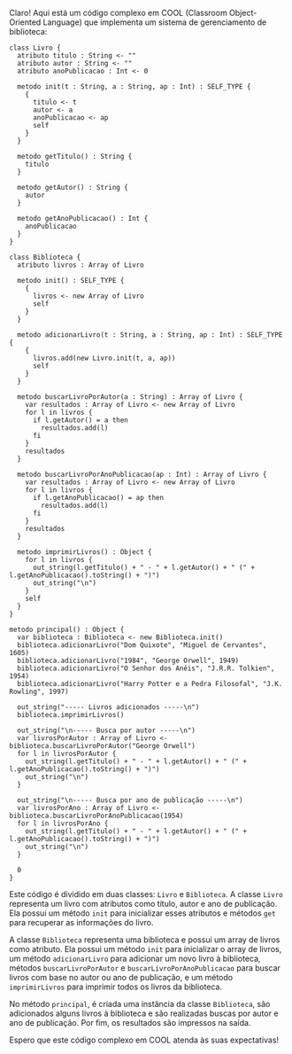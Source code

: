 Claro! Aqui está um código complexo em COOL (Classroom Object-Oriented Language) que implementa um sistema de gerenciamento de biblioteca:

```
class Livro {
  atributo titulo : String <- ""
  atributo autor : String <- ""
  atributo anoPublicacao : Int <- 0

  metodo init(t : String, a : String, ap : Int) : SELF_TYPE {
    {
      titulo <- t
      autor <- a
      anoPublicacao <- ap
      self
    }
  }

  metodo getTitulo() : String {
    titulo
  }

  metodo getAutor() : String {
    autor
  }

  metodo getAnoPublicacao() : Int {
    anoPublicacao
  }
}

class Biblioteca {
  atributo livros : Array of Livro

  metodo init() : SELF_TYPE {
    {
      livros <- new Array of Livro
      self
    }
  }

  metodo adicionarLivro(t : String, a : String, ap : Int) : SELF_TYPE {
    {
      livros.add(new Livro.init(t, a, ap))
      self
    }
  }

  metodo buscarLivroPorAutor(a : String) : Array of Livro {
    var resultados : Array of Livro <- new Array of Livro
    for l in livros {
      if l.getAutor() = a then
        resultados.add(l)
      fi
    }
    resultados
  }

  metodo buscarLivroPorAnoPublicacao(ap : Int) : Array of Livro {
    var resultados : Array of Livro <- new Array of Livro
    for l in livros {
      if l.getAnoPublicacao() = ap then
        resultados.add(l)
      fi
    }
    resultados
  }

  metodo imprimirLivros() : Object {
    for l in livros {
      out_string(l.getTitulo() + " - " + l.getAutor() + " (" + l.getAnoPublicacao().toString() + ")")
      out_string("\n")
    }
    self
  }
}

metodo principal() : Object {
  var biblioteca : Biblioteca <- new Biblioteca.init()
  biblioteca.adicionarLivro("Dom Quixote", "Miguel de Cervantes", 1605)
  biblioteca.adicionarLivro("1984", "George Orwell", 1949)
  biblioteca.adicionarLivro("O Senhor dos Anéis", "J.R.R. Tolkien", 1954)
  biblioteca.adicionarLivro("Harry Potter e a Pedra Filosofal", "J.K. Rowling", 1997)
  
  out_string("----- Livros adicionados -----\n")
  biblioteca.imprimirLivros()

  out_string("\n----- Busca por autor -----\n")
  var livrosPorAutor : Array of Livro <- biblioteca.buscarLivroPorAutor("George Orwell")
  for l in livrosPorAutor {
    out_string(l.getTitulo() + " - " + l.getAutor() + " (" + l.getAnoPublicacao().toString() + ")")
    out_string("\n")
  }

  out_string("\n----- Busca por ano de publicação -----\n")
  var livrosPorAno : Array of Livro <- biblioteca.buscarLivroPorAnoPublicacao(1954)
  for l in livrosPorAno {
    out_string(l.getTitulo() + " - " + l.getAutor() + " (" + l.getAnoPublicacao().toString() + ")")
    out_string("\n")
  }

  0
}
```

Este código é dividido em duas classes: `Livro` e `Biblioteca`. A classe `Livro` representa um livro com atributos como título, autor e ano de publicação. Ela possui um método `init` para inicializar esses atributos e métodos `get` para recuperar as informações do livro.

A classe `Biblioteca` representa uma biblioteca e possui um array de livros como atributo. Ela possui um método `init` para inicializar o array de livros, um método `adicionarLivro` para adicionar um novo livro à biblioteca, métodos `buscarLivroPorAutor` e `buscarLivroPorAnoPublicacao` para buscar livros com base no autor ou ano de publicação, e um método `imprimirLivros` para imprimir todos os livros da biblioteca.

No método `principal`, é criada uma instância da classe `Biblioteca`, são adicionados alguns livros à biblioteca e são realizadas buscas por autor e ano de publicação. Por fim, os resultados são impressos na saída.

Espero que este código complexo em COOL atenda às suas expectativas!